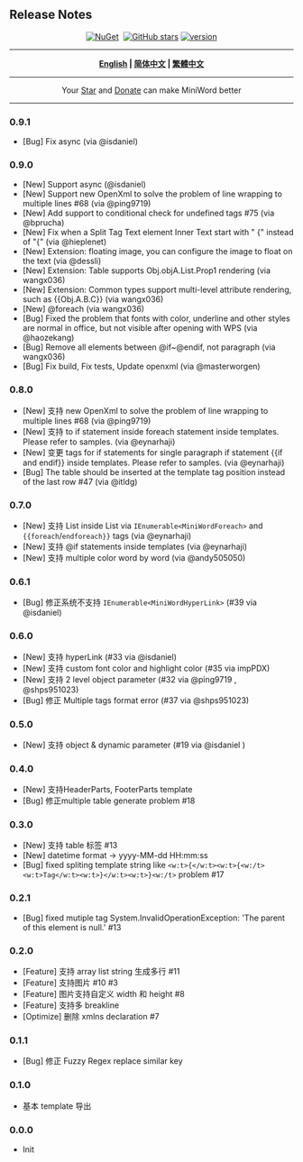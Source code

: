 ## Release  Notes

<div align="center">
<p><a href="https://www.nuget.org/packages/MiniWord"><img src="https://img.shields.io/nuget/v/MiniWord.svg" alt="NuGet"></a>  <a href="https://www.nuget.org/packages/MiniWord"><img src="https://img.shields.io/nuget/dt/MiniWord.svg" alt=""></a>  
<a href="https://github.com/mini-software/MiniWord" rel="nofollow"><img src="https://img.shields.io/github/stars/mini-software/MiniWord?logo=github" alt="GitHub stars"></a> 
<a href="https://www.nuget.org/packages/MiniWord"><img src="https://img.shields.io/badge/.NET-%3E%3D%204.5-red.svg" alt="version"></a>
</p>
</div>


---

<div align="center">
<p><strong><a href="README.md">English</a> | <a href="README.zh-CN.md">简体中文</a> | <a href="README.zh-Hant.md">繁體中文</a></strong></p>
</div>

---

<div align="center">
 Your <a href="https://github.com/mini-software/MiniWord">Star</a> and <a href="https://miniexcel.github.io">Donate</a> can make MiniWord better 
</div>

---



### 0.9.1
- [Bug] Fix async (via @isdaniel)

### 0.9.0
- [New] Support async (@isdaniel)
- [New] Support new OpenXml to solve the problem of line wrapping to multiple lines #68 (via @ping9719)
- [New] Add support to conditional check for undefined tags #75 (via @bprucha)
- [New] Fix when a Split Tag Text element Inner Text start with " {" instead of "{" (via @hieplenet)
- [New] Extension: floating image, you can configure the image to float on the text (via @dessli)
- [New] Extension: Table supports Obj.objA.List.Prop1 rendering (via wangx036)
- [New] Extension: Common types support multi-level attribute rendering, such as {{Obj.A.B.C}} (via wangx036)
- [New] @foreach (via wangx036)
- [Bug] Fixed the problem that fonts with color, underline and other styles are normal in office, but not visible after opening with WPS (via @haozekang)
- [Bug] Remove all elements between @if~@endif, not paragraph (via wangx036)
- [Bug] Fix build, Fix tests, Update openxml (via @masterworgen)

### 0.8.0

- [New] 支持 new OpenXml to solve the problem of line wrapping to multiple lines #68 (via @ping9719)
- [New] 支持 to if statement inside foreach statement inside templates. Please refer to samples. (via @eynarhaji)
- [New] 变更 tags for if statements for single paragraph if statement {{if and endif}} inside templates. Please refer to samples. (via @eynarhaji)
- [Bug]  The table should be inserted at the template tag position instead of the last row #47 (via @itldg)

### 0.7.0
- [New] 支持 List inside List via `IEnumerable<MiniWordForeach>` and `{{foreach`/`endforeach}}` tags (via @eynarhaji)
- [New] 支持 @if statements inside templates (via @eynarhaji)
- [New] 支持 multiple color word by word (via @andy505050)

### 0.6.1
- [Bug] 修正系统不支持 `IEnumerable<MiniWordHyperLink>` (#39 via @isdaniel)

### 0.6.0
- [New] 支持 hyperLink  (#33 via @isdaniel)
- [New] 支持 custom font color and highlight color (#35 via impPDX)
- [New] 支持 2 level object parameter (#32 via @ping9719 , @shps951023)
- [Bug] 修正 Multiple tags format error (#37 via @shps951023)

### 0.5.0

- [New] 支持 object & dynamic parameter (#19 via @isdaniel )

### 0.4.0
- [New] 支持HeaderParts, FooterParts template
- [Bug] 修正multiple table generate problem #18

### 0.3.0
- [New] 支持 table 标签  #13
- [New] datetime format -> yyyy-MM-dd HH:mm:ss
- [Bug] fixed spliting template string like `<w:t>{</w:t><w:t>{<w:/t><w:t>Tag</w:t><w:t>}</w:t><w:t>}<w:/t>` problem #17

### 0.2.1

- [Bug] fixed mutiple tag System.InvalidOperationException: 'The parent of this element is null.' #13

### 0.2.0

- [Feature] 支持 array list string 生成多行 #11
- [Feature] 支持图片 #10 #3
- [Feature] 图片支持自定义 width 和 height #8
- [Feature] 支持多 breakline
- [Optimize] 删除 xmlns declaration #7

### 0.1.1
- [Bug] 修正 Fuzzy Regex replace similar key


### 0.1.0
- 基本 template 导出

### 0.0.0
- Init